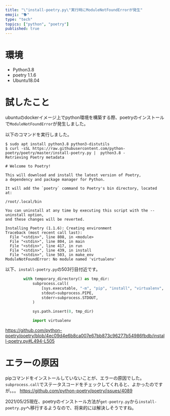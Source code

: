 ```yaml
---
title: "\"install-poetry.py\"実行時にModuleNotFoundErrorが発生"
emoji: "🐕"
type: "tech"
topics: ["python", "poetry"]
published: true
---
```



# 環境
* Python3.8
* poetry 1.1.6
* Ubuntu18.04

# 試したこと
ubuntuのdockerイメージ上でpython環境を構築する際、poetryのインストールで`ModuleNotFoundError`が発生しました。

以下のコマンドを実行しました。

```
$ sudo apt install python3.8 python3-distutils
$ curl -sSL https://raw.githubusercontent.com/python-poetry/poetry/master/install-poetry.py |  python3.8 -
Retrieving Poetry metadata

# Welcome to Poetry!

This will download and install the latest version of Poetry,
a dependency and package manager for Python.

It will add the `poetry` command to Poetry's bin directory, located at:

/root/.local/bin

You can uninstall at any time by executing this script with the --uninstall option,
and these changes will be reverted.

Installing Poetry (1.1.6): Creating environment
Traceback (most recent call last):
  File "<stdin>", line 808, in <module>
  File "<stdin>", line 804, in main
  File "<stdin>", line 417, in run
  File "<stdin>", line 439, in install
  File "<stdin>", line 503, in make_env
ModuleNotFoundError: No module named 'virtualenv'
```

以下、`install-poetry.py`の503行目付近です。

```python
        with temporary_directory() as tmp_dir:
            subprocess.call(
                [sys.executable, "-m", "pip", "install", "virtualenv", "-t", tmp_dir],
                stdout=subprocess.PIPE,
                stderr=subprocess.STDOUT,
            )

            sys.path.insert(0, tmp_dir)

            import virtualenv
```	    
https://github.com/python-poetry/poetry/blob/4ec09d4e6b8ca007e67bb873c96277b54986fbdb/install-poetry.py#L494-L505

# エラーの原因
pipコマンドをインストールしていないことが、エラーの原因でした。
`subprocess.call`でステータスコードをチェックしてくれると、よかったのですが。。。
https://github.com/python-poetry/poetry/issues/4089

2021/05/25現在、poetryのインストール方法が`get-poetry.py`から`install-poetry.py`へ移行するようなので、将来的には解決しそうですね。

